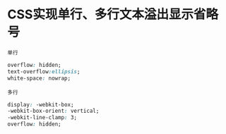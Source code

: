 # CSS实现单行、多行文本溢出显示省略号

`单行`

```css
overflow: hidden;
text-overflow:ellipsis;
white-space: nowrap;
```

`多行`

```css
display: -webkit-box;
-webkit-box-orient: vertical;
-webkit-line-clamp: 3;
overflow: hidden;
```